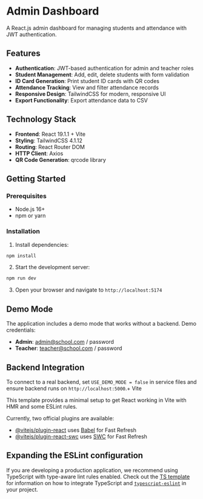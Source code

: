 # Admin Dashboard

A React.js admin dashboard for managing students and attendance with JWT authentication.

## Features

- **Authentication**: JWT-based authentication for admin and teacher roles
- **Student Management**: Add, edit, delete students with form validation
- **ID Card Generation**: Print student ID cards with QR codes
- **Attendance Tracking**: View and filter attendance records
- **Responsive Design**: TailwindCSS for modern, responsive UI
- **Export Functionality**: Export attendance data to CSV

## Technology Stack

- **Frontend**: React 19.1.1 + Vite
- **Styling**: TailwindCSS 4.1.12
- **Routing**: React Router DOM
- **HTTP Client**: Axios
- **QR Code Generation**: qrcode library

## Getting Started

### Prerequisites

- Node.js 16+ 
- npm or yarn

### Installation

1. Install dependencies:
```bash
npm install
```

2. Start the development server:
```bash
npm run dev
```

3. Open your browser and navigate to `http://localhost:5174`

## Demo Mode

The application includes a demo mode that works without a backend. Demo credentials:

- **Admin**: admin@school.com / password
- **Teacher**: teacher@school.com / password

## Backend Integration

To connect to a real backend, set `USE_DEMO_MODE = false` in service files and ensure backend runs on `http://localhost:5000`.+ Vite

This template provides a minimal setup to get React working in Vite with HMR and some ESLint rules.

Currently, two official plugins are available:

- [@vitejs/plugin-react](https://github.com/vitejs/vite-plugin-react/blob/main/packages/plugin-react) uses [Babel](https://babeljs.io/) for Fast Refresh
- [@vitejs/plugin-react-swc](https://github.com/vitejs/vite-plugin-react/blob/main/packages/plugin-react-swc) uses [SWC](https://swc.rs/) for Fast Refresh

## Expanding the ESLint configuration

If you are developing a production application, we recommend using TypeScript with type-aware lint rules enabled. Check out the [TS template](https://github.com/vitejs/vite/tree/main/packages/create-vite/template-react-ts) for information on how to integrate TypeScript and [`typescript-eslint`](https://typescript-eslint.io) in your project.
